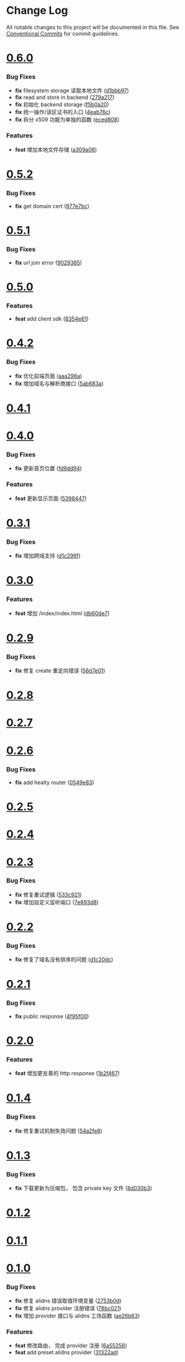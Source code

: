 # Change Log

All notable changes to this project will be documented in this file.
See [Conventional Commits](https://conventionalcommits.org) for commit guidelines.



# [0.6.0](https://github.com/tangx/srv-lego-certmgr/compare/v0.5.2...v0.6.0)

### Bug Fixes

* **fix** filesystem storage 读取本地文件 ([d1bbb97](https://github.com/tangx/srv-lego-certmgr/commit/d1bbb9717ef3edbc179fe8047b6eae25c6b80cbe))
* **fix** read and store in backend ([279a217](https://github.com/tangx/srv-lego-certmgr/commit/279a2176588e3db6ededb28a0298f1409f6e54b1))
* **fix** 初始化 backend storage ([f5b0a20](https://github.com/tangx/srv-lego-certmgr/commit/f5b0a2081cf39203e22fe0cb3bb1832b608bf61c))
* **fix** 统一操作/读区证书的入口 ([4eab76c](https://github.com/tangx/srv-lego-certmgr/commit/4eab76c15fe474d112e3ddc815a592f17af1caf2))
* **fix** 拆分 x509 功能为单独的函数 ([eced808](https://github.com/tangx/srv-lego-certmgr/commit/eced808b0db1b053c6618934915e8cec491207b8))


### Features

* **feat** 增加本地文件存储 ([a309a08](https://github.com/tangx/srv-lego-certmgr/commit/a309a08e201158be76496d17db579c06a7681c35))



# [0.5.2](https://github.com/tangx/srv-lego-certmgr/compare/v0.5.1...v0.5.2)

### Bug Fixes

* **fix** get domain cert ([977e7bc](https://github.com/tangx/srv-lego-certmgr/commit/977e7bcc5a3638350b4940c4a908cb9c1ee9dd49))



# [0.5.1](https://github.com/tangx/srv-lego-certmgr/compare/v0.5.0...v0.5.1)

### Bug Fixes

* **fix** url join error ([9029385](https://github.com/tangx/srv-lego-certmgr/commit/9029385da1a2a2923a3e3031f4070ae500dd7be6))



# [0.5.0](https://github.com/tangx/srv-lego-certmgr/compare/v0.4.2...v0.5.0)

### Features

* **feat** add client sdk ([8354e61](https://github.com/tangx/srv-lego-certmgr/commit/8354e61ebb006c35045b0ae2cff11f6b23426244))



# [0.4.2](https://github.com/tangx/srv-lego-certmgr/compare/v0.4.1...v0.4.2)

### Bug Fixes

* **fix** 优化前端页面 ([aaa296a](https://github.com/tangx/srv-lego-certmgr/commit/aaa296afbe4b4fd2d7b3420d024d7d3c514d2ff8))
* **fix** 增加域名与解析商接口 ([5ab683a](https://github.com/tangx/srv-lego-certmgr/commit/5ab683ac5b01a2a4d7d0d57fef55a24aef84ae77))



# [0.4.1](https://github.com/tangx/srv-lego-certmgr/compare/v0.4.0...v0.4.1)



# [0.4.0](https://github.com/tangx/srv-lego-certmgr/compare/v0.3.1...v0.4.0)

### Bug Fixes

* **fix** 更新首页位置 ([fd9dd94](https://github.com/tangx/srv-lego-certmgr/commit/fd9dd94d403bad06c12b8b724de82ff6a838c73e))


### Features

* **feat** 更新显示页面 ([5398447](https://github.com/tangx/srv-lego-certmgr/commit/53984471f729883533b632d2af5946145d0c65c6))



# [0.3.1](https://github.com/tangx/srv-lego-certmgr/compare/v0.3.0...v0.3.1)

### Bug Fixes

* **fix** 增加跨域支持 ([d1c296f](https://github.com/tangx/srv-lego-certmgr/commit/d1c296f814828177d017c47606cbfea9c3d3dc59))



# [0.3.0](https://github.com/tangx/srv-lego-certmgr/compare/v0.2.9...v0.3.0)

### Features

* **feat** 增加 /index/index.html ([db60de7](https://github.com/tangx/srv-lego-certmgr/commit/db60de7d55b647b3abdfa15952cc2ee889846965))



# [0.2.9](https://github.com/tangx/srv-lego-certmgr/compare/v0.2.8...v0.2.9)

### Bug Fixes

* **fix** 修复 create 重定向错误 ([56d7e01](https://github.com/tangx/srv-lego-certmgr/commit/56d7e0181b8ba694157b2b142c3dac5b58b6b1ec))



# [0.2.8](https://github.com/tangx/srv-lego-certmgr/compare/v0.2.7...v0.2.8)



# [0.2.7](https://github.com/tangx/srv-lego-certmgr/compare/v0.2.6...v0.2.7)



# [0.2.6](https://github.com/tangx/srv-lego-certmgr/compare/v0.2.5...v0.2.6)

### Bug Fixes

* **fix** add healty router ([0549e83](https://github.com/tangx/srv-lego-certmgr/commit/0549e83ec2b677baddae908b1a714aef865653d4))



# [0.2.5](https://github.com/tangx/srv-lego-certmgr/compare/v0.2.4...v0.2.5)



# [0.2.4](https://github.com/tangx/srv-lego-certmgr/compare/v0.2.3...v0.2.4)



# [0.2.3](https://github.com/tangx/srv-lego-certmgr/compare/v0.2.2...v0.2.3)

### Bug Fixes

* **fix** 修复重试逻辑 ([533c921](https://github.com/tangx/srv-lego-certmgr/commit/533c921635c351355bedf39c310347c79bf6ea87))
* **fix** 增加自定义监听端口 ([7e893d8](https://github.com/tangx/srv-lego-certmgr/commit/7e893d8d69413aa630094f60ac8b9dcc5f941701))



# [0.2.2](https://github.com/tangx/srv-lego-certmgr/compare/v0.2.1...v0.2.2)

### Bug Fixes

* **fix** 修复了域名没有排序的问题 ([d1c20dc](https://github.com/tangx/srv-lego-certmgr/commit/d1c20dcd21153cf675a637fe87887f287dd23746))



# [0.2.1](https://github.com/tangx/srv-lego-certmgr/compare/v0.2.0...v0.2.1)

### Bug Fixes

* **fix** public response ([4f95f00](https://github.com/tangx/srv-lego-certmgr/commit/4f95f000a791a5e4bf3cc5c46e7633b56c6d3301))



# [0.2.0](https://github.com/tangx/srv-lego-certmgr/compare/v0.1.4...v0.2.0)

### Features

* **feat** 增加更友善的 http response ([1b2f467](https://github.com/tangx/srv-lego-certmgr/commit/1b2f467d13a4f4dfd80af3d2ba22f5b221d6c6e4))



# [0.1.4](https://github.com/tangx/srv-lego-certmgr/compare/v0.1.3...v0.1.4)

### Bug Fixes

* **fix** 修复重试机制失效问题 ([54a2fe8](https://github.com/tangx/srv-lego-certmgr/commit/54a2fe89c21f4d11570cc10af291cb22759a980a))



# [0.1.3](https://github.com/tangx/srv-lego-certmgr/compare/v0.1.2...v0.1.3)

### Bug Fixes

* **fix** 下载更新为压缩包， 包含 private key 文件 ([8d030b3](https://github.com/tangx/srv-lego-certmgr/commit/8d030b35a73fd6fda714c566718daf41185edc20))



# [0.1.2](https://github.com/tangx/srv-lego-certmgr/compare/v0.1.1...v0.1.2)



# [0.1.1](https://github.com/tangx/srv-lego-certmgr/compare/v0.1.0...v0.1.1)



# [0.1.0](https://github.com/tangx/srv-lego-certmgr/compare/v0.0.1...v0.1.0)

### Bug Fixes

* **fix** 修复 alidns 错误取值环境变量 ([2753b0d](https://github.com/tangx/srv-lego-certmgr/commit/2753b0d753e18c516395de1ac8201ec1b6b13b6a))
* **fix** 修复 alidns provider 注册错误 ([78bc021](https://github.com/tangx/srv-lego-certmgr/commit/78bc021144b466eb70eb2ac1e67ca13b2a8cbc79))
* **fix** 增加 provider 接口与 alidns 工场函数 ([ae26b63](https://github.com/tangx/srv-lego-certmgr/commit/ae26b63041090277b91a9e815cbbc26bab64f0c4))


### Features

* **feat** 修改路由， 完成 provider 注册 ([6a55256](https://github.com/tangx/srv-lego-certmgr/commit/6a552565ae149b94dd8efd328d680a66afef5287))
* **feat** add preset alidns provider ([31322ad](https://github.com/tangx/srv-lego-certmgr/commit/31322add558f1a2ba344170867f7877398ea73ac))
